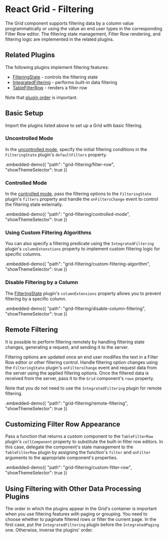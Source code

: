 # React Grid - Filtering

The Grid component supports filtering data by a column value programmatically or using the value an end user types in the corresponding Filter Row editor. The filtering state management, Filter Row rendering, and filtering logic are implemented in the related plugins.

## Related Plugins

The following plugins implement filtering features:

- [FilteringState](../reference/filtering-state.md) - controls the filtering state
- [IntegratedFiltering](../reference/integrated-filtering.md) - performs built-in data filtering
- [TableFilterRow](../reference/table-filter-row.md) - renders a filter row

Note that [plugin order](./plugin-overview.md#plugin-order) is important.

## Basic Setup

Import the plugins listed above to set up a Grid with basic filtering.

### Uncontrolled Mode

In the [uncontrolled mode](controlled-and-uncontrolled-modes.md), specify the initial filtering conditions in the `FilteringState` plugin's `defaultFilters` property.

.embedded-demo({ "path": "grid-filtering/filter-row", "showThemeSelector": true })

### Controlled Mode

In the [controlled mode](controlled-and-uncontrolled-modes.md), pass the filtering options to the `FilteringState` plugin's `filters` property and handle the `onFiltersChange` event to control the filtering state externally.

.embedded-demo({ "path": "grid-filtering/controlled-mode", "showThemeSelector": true })

### <a name="using-custom-filtering-algorithm"></a>Using Custom Filtering Algorithms

You can also specify a filtering predicate using the `IntegratedFiltering` plugin's `columnExtenstions` property to implement custom filtering logic for specific columns.

.embedded-demo({ "path": "grid-filtering/custom-filtering-algorithm", "showThemeSelector": true })

### Disable Filtering by a Column

The [FilteringState](../reference/filtering-state.md) plugin's `columnExtensions` property allows you to prevent filtering by a specific column.

.embedded-demo({ "path": "grid-filtering/disable-column-filtering", "showThemeSelector": true })

## Remote Filtering

It is possible to perform filtering remotely by handling filtering state changes, generating a request, and sending it to the server.

Filtering options are updated once an end user modifies the text in a Filter Row editor or other filtering control. Handle filtering option changes using the `FilteringState` plugin's `onFiltersChange` event and request data from the server using the applied filtering options. Once the filtered data is received from the server, pass it to the `Grid` component's `rows` property.

Note that you do not need to use the `IntegratedFiltering` plugin for remote filtering.

.embedded-demo({ "path": "grid-filtering/remote-filtering", "showThemeSelector": true })

## Customizing Filter Row Appearance

Pass a function that returns a custom component to the `TableFilterRow` plugin's `cellComponent` property to substitute the built-in filter row editors. In this case, delegate the component's state management to the `TableFilterRow` plugin by assigning the function's `filter` and `onFilter` arguments to the appropriate component's properties.

.embedded-demo({ "path": "grid-filtering/custom-filter-row", "showThemeSelector": true })

## Using Filtering with Other Data Processing Plugins

The order in which the plugins appear in the Grid's container is important when you use filtering features with paging or grouping. You need to choose whether to paginate filtered rows or filter the current page. In the first case, put the `IntegratedFiltering` plugin before the `IntegratedPaging` one. Otherwise, inverse the plugins' order.
